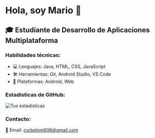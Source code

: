 # Hola, soy Mario 👋

## 🎓 Estudiante de Desarrollo de Aplicaciones Multiplataforma

### Habilidades técnicas:
- 💻 Lenguajes: Java, HTML, CSS, JavaScript
- 🛠️ Herramientas: Git, Android Studio, VS Code
- 📱 Plataformas: Android, Web

### Estadísticas de GitHub:
![Tus estadísticas](https://github-readme-stats.vercel.app/api?username=tuusuario&show_icons=true&theme=dracula)

### Contacto:
📧 Email: curbelom606@gmail.com
